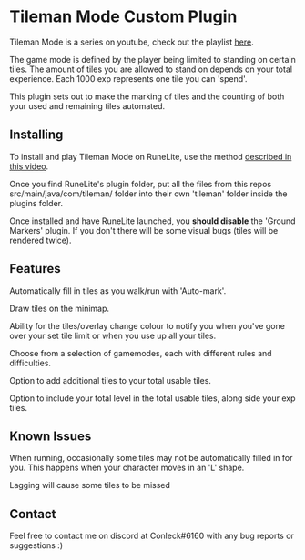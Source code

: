 # Tileman Mode Custom Plugin 
Tileman Mode is a series on youtube, check out the playlist <a href="https://www.youtube.com/playlist?list=PLLNTajexsGYaw5pcyLOMyrW6w8_IMDG90">here</a>.

The game mode is defined by the player being limited to standing on certain tiles. The amount of tiles you are allowed to stand on depends on your total experience. Each 1000 exp represents one tile you can 'spend'. 

This plugin sets out to make the marking of tiles and the counting of both your used and remaining tiles automated.

## Installing 
To install and play Tileman Mode on RuneLite, use the method <a href="https://www.youtube.com/watch?v=-eTTrlFoKPc&t=493s">described in this video</a>.

Once you find RuneLite's plugin folder, put all the files from this repos src/main/java/com/tileman/ folder into their own 'tileman' folder inside the plugins folder.

Once installed and have RuneLite launched, you <b>should disable</b> the 'Ground Markers' plugin. If you don't there will be some visual bugs (tiles will be rendered twice).

## Features
Automatically fill in tiles as you walk/run with 'Auto-mark'.

Draw tiles on the minimap.

Ability for the tiles/overlay change colour to notify you when you've gone over your set tile limit or when you use up all your tiles.

Choose from a selection of gamemodes, each with different rules and difficulties.

Option to add additional tiles to your total usable tiles.

Option to include your total level in the total usable tiles, along side your exp tiles. 

## Known Issues
When running, occasionally some tiles may not be automatically filled in for you. This happens when your character moves in an 'L' shape.

Lagging will cause some tiles to be missed

## Contact
Feel free to contact me on discord at Conleck#6160 with any bug reports or suggestions :) 
